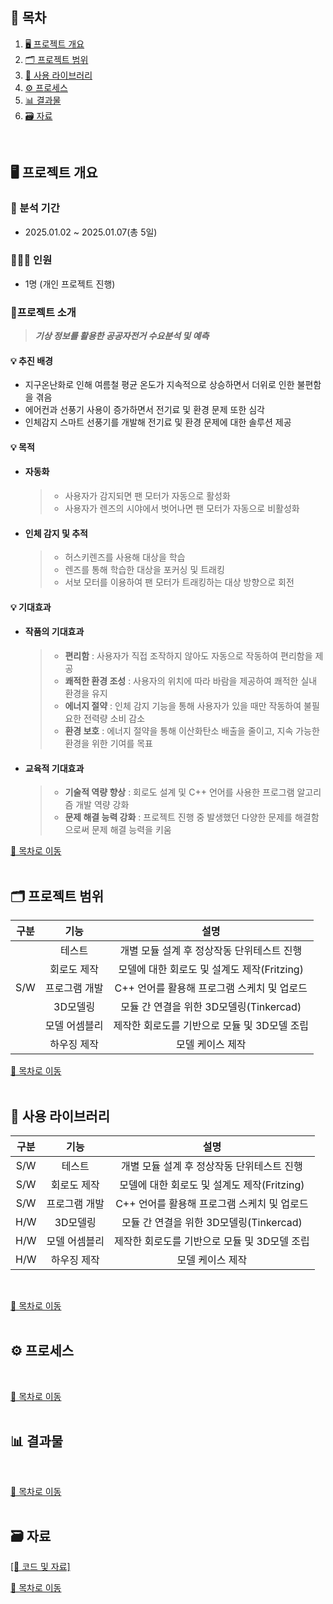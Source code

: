 
## 📌 목차
1. [🖥️ 프로젝트 개요](#%EF%B8%8F-프로젝트-개요)
2. [🗂️ 프로젝트 범위](#%EF%B8%8F-프로젝트-범위)
3. [📖 사용 라이브러리](#-사용-라이브러리)
4. [⚙️ 프로세스](#-프로세스)
5. [📊 결과물](#%EF%B8%8F-결과물)
6. [🗃️ 자료](#-자료)
<br>

## 🖥️ 프로젝트 개요
### :calendar: 분석 기간
  - 2025.01.02 ~ 2025.01.07(총 5일)

### 🧑‍🤝‍🧑 인원
  - 1명 (개인 프로젝트 진행)

### 🔖프로젝트 소개

> ***기상 정보를 활용한 공공자전거 수요분석 및 예측***

#### 💡 추진 배경
- 지구온난화로 인해 여름철 평균 온도가 지속적으로 상승하면서 더위로 인한 불편함을 겪음
- 에어컨과 선풍기 사용이 증가하면서 전기료 및 환경 문제 또한 심각
- 인체감지 스마트 선풍기를 개발해 전기료 및 환경 문제에 대한 솔루션 제공

#### 💡 목적
- #### 자동화
  >- 사용자가 감지되면 팬 모터가 자동으로 활성화
  >- 사용자가 렌즈의 시야에서 벗어나면 팬 모터가 자동으로 비활성화
- #### 인체 감지 및 추적
  >- 허스키렌즈를 사용해 대상을 학습
  >- 렌즈를 통해 학습한 대상을 포커싱 및 트래킹
  >- 서보 모터를 이용하여 팬 모터가 트래킹하는 대상 방향으로 회전

#### 💡 기대효과 
  - #### 작품의 기대효과
    >- <b>편리함</b> : 사용자가 직접 조작하지 않아도 자동으로 작동하여 편리함을 제공
    >- <b>쾌적한 환경 조성</b> : 사용자의 위치에 따라 바람을 제공하여 쾌적한 실내 환경을 유지
    >- <b>에너지 절약</b> : 인체 감지 기능을 통해 사용자가 있을 때만 작동하여 불필요한 전력량 소비 감소
    >- <b>환경 보호</b> : 에너지 절약을 통해 이산화탄소 배출을 줄이고, 지속 가능한 환경을 위한 기여를 목표

  - #### 교육적 기대효과
    >- <b>기술적 역량 향상</b> : 회로도 설계 및 C++ 언어를 사용한 프로그램 알고리즘 개발 역량 강화
    >- <b>문제 해결 능력 강화</b> : 프로젝트 진행 중 발생했던 다양한 문제를 해결함으로써  문제 해결 능력을 키움

[📌 목차로 이동](#-목차)
<br><br>

## 🗂️ 프로젝트 범위
|구분|기능|설명|
|:---:|:---:|:---:|
||테스트|개별 모듈 설계 후 정상작동 단위테스트 진행|
||회로도 제작|모델에 대한 회로도 및 설계도 제작(Fritzing)|
|S/W|프로그램 개발|C++ 언어를 활용해 프로그램 스케치 및 업로드|
||3D모델링|모듈 간 연결을 위한 3D모델링(Tinkercad)|
||모델 어셈블리|제작한 회로도를 기반으로 모듈 및 3D모델 조립|
||하우징 제작|모델 케이스 제작|

[📌 목차로 이동](#-목차)
<br><br>

## 📖 사용 라이브러리
|구분|기능|설명|
|:---:|:---:|:---:|
|S/W|테스트|개별 모듈 설계 후 정상작동 단위테스트 진행|
|S/W|회로도 제작|모델에 대한 회로도 및 설계도 제작(Fritzing)|
|S/W|프로그램 개발|C++ 언어를 활용해 프로그램 스케치 및 업로드|
|H/W|3D모델링|모듈 간 연결을 위한 3D모델링(Tinkercad)|
|H/W|모델 어셈블리|제작한 회로도를 기반으로 모듈 및 3D모델 조립|
|H/W|하우징 제작|모델 케이스 제작|
<br>

[📌 목차로 이동](#-목차)
<br><br>

## ⚙️ 프로세스

<br>

[📌 목차로 이동](#-목차)
<br><br>

## 📊 결과물

<br>

[📌 목차로 이동](#-목차)
<br><br>

## 🗃️ 자료
[[📂 코드 및 자료]](https://drive.google.com/drive/folders/1LK1ONMXZGfyqcQqXVD0yvlwtoGq23Evx?usp=sharing)<br>

[📌 목차로 이동](#-목차)
